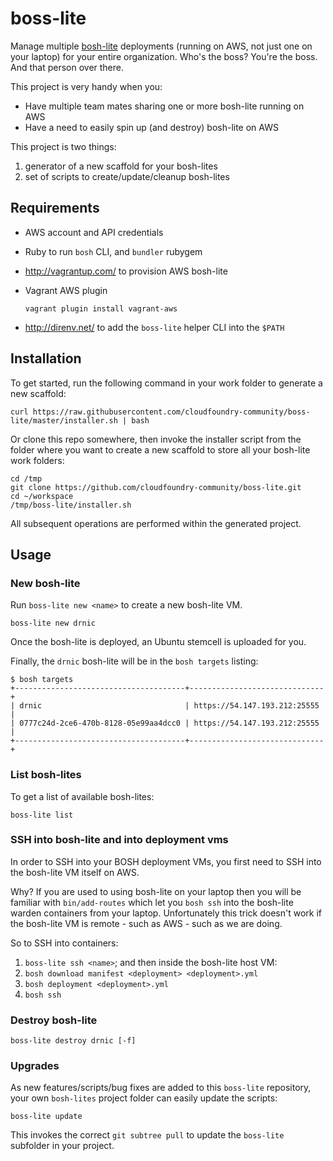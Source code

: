 boss-lite
=========

Manage multiple [bosh-lite](https://github.com/cloudfoundry/bosh-lite/) deployments (running on AWS, not just one on your laptop) for your entire organization. Who's the boss? You're the boss. And that person over there.

This project is very handy when you:

-	Have multiple team mates sharing one or more bosh-lite running on AWS
-	Have a need to easily spin up (and destroy) bosh-lite on AWS

This project is two things:

1.	generator of a new scaffold for your bosh-lites
2.	set of scripts to create/update/cleanup bosh-lites

Requirements
------------

-	AWS account and API credentials
-	Ruby to run `bosh` CLI, and `bundler` rubygem
-	http://vagrantup.com/ to provision AWS bosh-lite
-	Vagrant AWS plugin

	```
	vagrant plugin install vagrant-aws
	```

-	http://direnv.net/ to add the `boss-lite` helper CLI into the `$PATH`

Installation
------------

To get started, run the following command in your work folder to generate a new scaffold:

```
curl https://raw.githubusercontent.com/cloudfoundry-community/boss-lite/master/installer.sh | bash
```

Or clone this repo somewhere, then invoke the installer script from the folder where you want to create a new scaffold to store all your bosh-lite work folders:

```
cd /tmp
git clone https://github.com/cloudfoundry-community/boss-lite.git
cd ~/workspace
/tmp/boss-lite/installer.sh
```

All subsequent operations are performed within the generated project.

Usage
-----

### New bosh-lite

Run `boss-lite new <name>` to create a new bosh-lite VM.

```
boss-lite new drnic
```

Once the bosh-lite is deployed, an Ubuntu stemcell is uploaded for you.

Finally, the `drnic` bosh-lite will be in the `bosh targets` listing:

```
$ bosh targets
+--------------------------------------+------------------------------+
| drnic                                | https://54.147.193.212:25555 |
| 0777c24d-2ce6-470b-8128-05e99aa4dcc0 | https://54.147.193.212:25555 |
+--------------------------------------+------------------------------+
```

### List bosh-lites

To get a list of available bosh-lites:

```
boss-lite list
```

### SSH into bosh-lite and into deployment vms

In order to SSH into your BOSH deployment VMs, you first need to SSH into the bosh-lite VM itself on AWS.

Why? If you are used to using bosh-lite on your laptop then you will be familiar with `bin/add-routes` which let you `bosh ssh` into the bosh-lite warden containers from your laptop. Unfortunately this trick doesn't work if the bosh-lite VM is remote - such as AWS - such as we are doing.

So to SSH into containers:

1.	`boss-lite ssh <name>`; and then inside the bosh-lite host VM:
2.	`bosh download manifest <deployment> <deployment>.yml`
3.	`bosh deployment <deployment>.yml`
4.	`bosh ssh`

### Destroy bosh-lite

```
boss-lite destroy drnic [-f]
```

### Upgrades

As new features/scripts/bug fixes are added to this `boss-lite` repository, your own `bosh-lites` project folder can easily update the scripts:

```
boss-lite update
```

This invokes the correct `git subtree pull` to update the `boss-lite` subfolder in your project.
